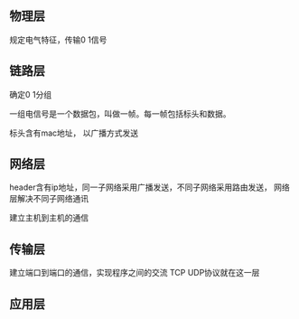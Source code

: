 物理层
--
规定电气特征，传输0 1信号

链路层
--
确定0 1分组

一组电信号是一个数据包，叫做一帧。每一帧包括标头和数据。

标头含有mac地址， 以广播方式发送

网络层
--
header含有ip地址，同一子网络采用广播发送，不同子网络采用路由发送， 网络层解决不同子网络通讯

建立主机到主机的通信

传输层
--
建立端口到端口的通信，实现程序之间的交流
TCP UDP协议就在这一层

应用层
--

